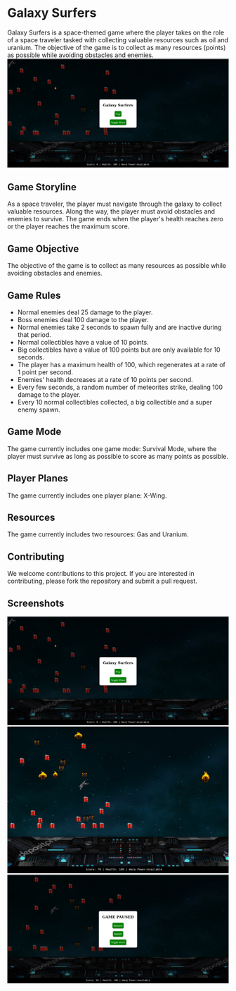 # Galaxy Surfers

Galaxy Surfers is a space-themed game where the player takes on the role of a space traveler tasked with collecting valuable resources such as oil and uranium. The objective of the game is to collect as many resources (points) as possible while avoiding obstacles and enemies.
![Intro Image](/screenshots/0.png?raw=true )

## Game Storyline

As a space traveler, the player must navigate through the galaxy to collect valuable resources. Along the way, the player must avoid obstacles and enemies to survive. The game ends when the player's health reaches zero or the player reaches the maximum score.

## Game Objective

The objective of the game is to collect as many resources as possible while avoiding obstacles and enemies.

## Game Rules

- Normal enemies deal 25 damage to the player.
- Boss enemies deal 100 damage to the player.
- Normal enemies take 2 seconds to spawn fully and are inactive during that period.
- Normal collectibles have a value of 10 points.
- Big collectibles have a value of 100 points but are only available for 10 seconds.
- The player has a maximum health of 100, which regenerates at a rate of 1 point per second.
- Enemies' health decreases at a rate of 10 points per second.
- Every few seconds, a random number of meteorites strike, dealing 100 damage to the player.
- Every 10 normal collectibles collected, a big collectible and a super enemy spawn.

## Game Mode

The game currently includes one game mode: Survival Mode, where the player must survive as long as possible to score as many points as possible.

## Player Planes

The game currently includes one player plane: X-Wing.

## Resources

The game currently includes two resources: Gas and Uranium.

## Contributing

We welcome contributions to this project. If you are interested in contributing, please fork the repository and submit a pull request.

## Screenshots

![Menu Image](/screenshots/0.png?raw=true )
![Gameplay Image Image](/screenshots/1.png?raw=true )
![Game Paused Menu Image](/screenshots/2.png?raw=true )
